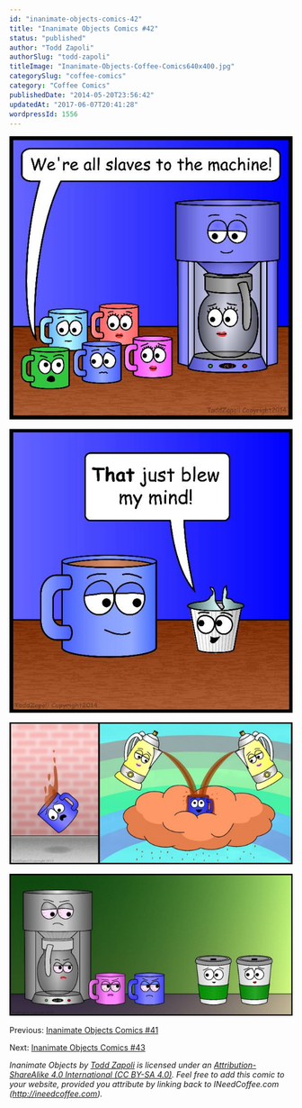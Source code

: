 ```yaml
---
id: "inanimate-objects-comics-42"
title: "Inanimate Objects Comics #42"
status: "published"
author: "Todd Zapoli"
authorSlug: "todd-zapoli"
titleImage: "Inanimate-Objects-Coffee-Comics640x400.jpg"
categorySlug: "coffee-comics"
category: "Coffee Comics"
publishedDate: "2014-05-20T23:56:42"
updatedAt: "2017-06-07T20:41:28"
wordpressId: 1556
---
```


![Slaves to the Machine](201406slaves-to-the-machine.jpg)

![Blew My Mind](201402-blew-my-mind.jpg)

![Mug Heaven](201408-mug-heaven-650x325.jpg)

![Evil eyes for Togo Cups](201407-evil-eyes-for-togo-cups-650x325.jpg)

Previous: [Inanimate Objects Comics #41](http://ineedcoffee.com/inanimate-objects-comics-41/)

Next: [Inanimate Objects Comics #43](http://ineedcoffee.com/inanimate-objects-comics-43/)

*Inanimate Objects by [Todd Zapoli](http://ineedcoffee.com/) is licensed under an [Attribution-ShareAlike 4.0 International (CC BY-SA 4.0)](https://creativecommons.org/licenses/by-sa/4.0/). Feel free to add this comic to your website, provided you attribute by linking back to INeedCoffee.com (http://ineedcoffee.com).*